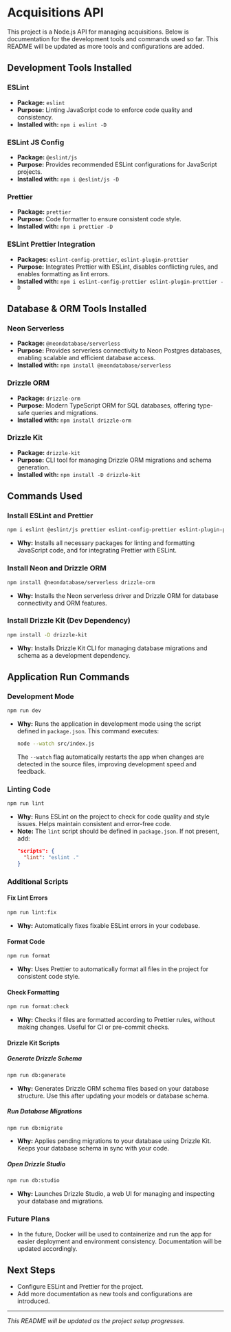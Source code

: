 # Acquisitions API

This project is a Node.js API for managing acquisitions. Below is documentation for the development tools and commands used so far. This README will be updated as more tools and configurations are added.

## Development Tools Installed

### ESLint

- **Package:** `eslint`
- **Purpose:** Linting JavaScript code to enforce code quality and consistency.
- **Installed with:** `npm i eslint -D`

### ESLint JS Config

- **Package:** `@eslint/js`
- **Purpose:** Provides recommended ESLint configurations for JavaScript projects.
- **Installed with:** `npm i @eslint/js -D`

### Prettier

- **Package:** `prettier`
- **Purpose:** Code formatter to ensure consistent code style.
- **Installed with:** `npm i prettier -D`

### ESLint Prettier Integration

- **Packages:** `eslint-config-prettier`, `eslint-plugin-prettier`
- **Purpose:** Integrates Prettier with ESLint, disables conflicting rules, and enables formatting as lint errors.
- **Installed with:** `npm i eslint-config-prettier eslint-plugin-prettier -D`

## Database & ORM Tools Installed

### Neon Serverless

- **Package:** `@neondatabase/serverless`
- **Purpose:** Provides serverless connectivity to Neon Postgres databases, enabling scalable and efficient database access.
- **Installed with:** `npm install @neondatabase/serverless`

### Drizzle ORM

- **Package:** `drizzle-orm`
- **Purpose:** Modern TypeScript ORM for SQL databases, offering type-safe queries and migrations.
- **Installed with:** `npm install drizzle-orm`

### Drizzle Kit

- **Package:** `drizzle-kit`
- **Purpose:** CLI tool for managing Drizzle ORM migrations and schema generation.
- **Installed with:** `npm install -D drizzle-kit`

## Commands Used

### Install ESLint and Prettier

```bash
npm i eslint @eslint/js prettier eslint-config-prettier eslint-plugin-prettier -D
```

- **Why:** Installs all necessary packages for linting and formatting JavaScript code, and for integrating Prettier with ESLint.

### Install Neon and Drizzle ORM

```bash
npm install @neondatabase/serverless drizzle-orm
```

- **Why:** Installs the Neon serverless driver and Drizzle ORM for database connectivity and ORM features.

### Install Drizzle Kit (Dev Dependency)

```bash
npm install -D drizzle-kit
```

- **Why:** Installs Drizzle Kit CLI for managing database migrations and schema as a development dependency.

## Application Run Commands

### Development Mode

```bash
npm run dev
```

- **Why:** Runs the application in development mode using the script defined in `package.json`. This command executes:
  ```bash
  node --watch src/index.js
  ```
  The `--watch` flag automatically restarts the app when changes are detected in the source files, improving development speed and feedback.

### Linting Code

```bash
npm run lint
```

- **Why:** Runs ESLint on the project to check for code quality and style issues. Helps maintain consistent and error-free code.
- **Note:** The `lint` script should be defined in `package.json`. If not present, add:
  ```json
  "scripts": {
    "lint": "eslint ."
  }
  ```

### Additional Scripts

#### Fix Lint Errors

```bash
npm run lint:fix
```

- **Why:** Automatically fixes fixable ESLint errors in your codebase.

#### Format Code

```bash
npm run format
```

- **Why:** Uses Prettier to automatically format all files in the project for consistent code style.

#### Check Formatting

```bash
npm run format:check
```

- **Why:** Checks if files are formatted according to Prettier rules, without making changes. Useful for CI or pre-commit checks.

#### Drizzle Kit Scripts

##### Generate Drizzle Schema

```bash
npm run db:generate
```

- **Why:** Generates Drizzle ORM schema files based on your database structure. Use this after updating your models or database schema.

##### Run Database Migrations

```bash
npm run db:migrate
```

- **Why:** Applies pending migrations to your database using Drizzle Kit. Keeps your database schema in sync with your code.

##### Open Drizzle Studio

```bash
npm run db:studio
```

- **Why:** Launches Drizzle Studio, a web UI for managing and inspecting your database and migrations.

### Future Plans

- In the future, Docker will be used to containerize and run the app for easier deployment and environment consistency. Documentation will be updated accordingly.

## Next Steps

- Configure ESLint and Prettier for the project.
- Add more documentation as new tools and configurations are introduced.

---

_This README will be updated as the project setup progresses._
